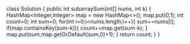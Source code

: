 class Solution {
    public int subarraySum(int[] nums, int k) {
        HashMap<Integer,Integer> map  = new HashMap<>();
        map.put(0,1);
        int count=0;
        int sum=0;
        for(int i=0;i<nums.length;i++){
            sum+=nums[i];
            if(map.containsKey(sum-k)){
                count+=map.get(sum-k);
            }
            map.put(sum,map.getOrDefault(sum,0)+1);
        }
        return count;
    }
}
